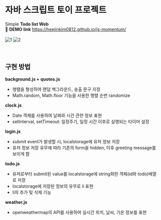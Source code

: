 # 자바 스크립트 토이 프로젝트

Simple **Todo list Web**  
:link: **DEMO link** https://heejinkim0812.github.io/js-momentum/
<br/>  
![1](https://user-images.githubusercontent.com/71063574/148744501-32df47ff-94a2-4815-9833-aabb07f90db8.jpg)
![2](https://user-images.githubusercontent.com/71063574/148744513-0349818a-1c16-4753-ba43-e6a3bab910b3.jpg)
<br/>  
<br/>

## 구현 방법

**background.js + quotes.js**

- 행렬을 형성하여 랜덤 백그라운드, 송출 문구 지정
- Math.random, Math.floor 기능을 사용한 행렬 순번 randomize

**clock.js**

- Date 객체를 사용하여 날짜와 시간 관련 정보 표현
- setInterval, setTimeout: 일정주기, 일정 시간 이후로 실행되는 타이머 설정

**login.js**

- submit event가 발생할 시, localstorage에 유저 정보 저장
- 유저 정보 저장 유무에 따라 기존의 form을 hidden, 이후 greeting message를 보이게 함

**todo.js**

- 유저로부터 submit된 value를 localstorage에 string화한 객체(id와 todo)배열로 저장
- localstorage에 저장된 정보의 유무로 li 표현
- li의 추가 및 삭제 기능

**weather.js**

- openweathermap의 API를 사용하여 실시간 위치, 날씨, 기온 정보를 표현

<br/>
